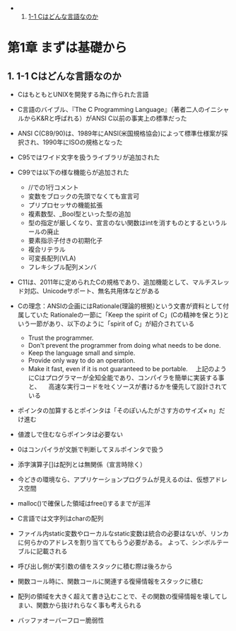 <!-- vscode-markdown-toc -->
* 1. [1-1 Cはどんな言語なのか](#C)

<!-- vscode-markdown-toc-config
	numbering=true
	autoSave=true
	/vscode-markdown-toc-config -->
<!-- /vscode-markdown-toc -->

# 第1章 まずは基礎から
##  1. <a name='C'></a>1-1 Cはどんな言語なのか

- CはもともとUNIXを開発する為に作られた言語
- C言語のバイブル、『The C Programming Language』（著者二人のイニシャルからK&Rと呼ばれる）がANSI C以前の事実上の標準だった
- ANSI C(C89/90)は、1989年にANSI(米国規格協会)によって標準仕様案が採択され、1990年にISOの規格となった

- C95ではワイド文字を扱うライブラリが追加された

- C99では以下の様な機能らが追加された
    - //での1行コメント
    - 変数をブロックの先頭でなくても宣言可
    - プリプロセッサの機能拡張
    - 複素数型、_Bool型といった型の追加
    - 型の指定が厳しくなり、宣言のない関数はintを消すものとするというルールの廃止
    - 要素指示子付きの初期化子
    - 複合リテラル
    - 可変長配列(VLA)
    - フレキシブル配列メンバ

- C11は、2011年に定められたCの規格であり、追加機能として、マルチスレッド対応、Unicodeサポート、無名共用体などがある

- Cの理念：ANSIの企画にはRationale(理論的根拠)という文書が資料として付属していた
  Rationaleの一節に「Keep the spirit of C」(Cの精神を保とう)という一節があり、以下のように「spirit of C」が紹介されている
    - Trust the programmer.
    - Don't prevent the programmer from doing what needs to be done.
    - Keep the language small and simple.
    - Provide only way to do an operation.
    - Make it fast, even if it is not guaranteed to be portable.
　上記のようにCはプログラマーが全知全能であり、コンパイラを簡単に実装する事と、
　高速な実行コードを吐くソースが書けるかを優先して設計されている



- ポインタの加算するとポインタは「そのぽいんたがさす方のサイズ× n」だけ進む

- 値渡しで住むならポインタは必要ない

- 0はコンパイラが文脈で判断してヌルポインタで扱う

- 添字演算子[]は配列とは無関係（宣言時除く）

- 今どきの環境なら、アプリケーションプログラムが見えるのは、仮想アドレス空間

- malloc()で確保した領域はfree()するまでが巡洋

- C言語では文字列はcharの配列

- ファイル内static変数やローカルなstatic変数は統合の必要はないが、リンカに何らかのアドレスを割り当ててもらう必要がある。
よって、シンボルテーブルに記載される

- 呼び出し側が実引数の値をスタックに積む際は後ろから

- 関数コール時に、関数コールに関連する復帰情報をスタックに積む

- 配列の領域を大きく超えて書き込むことで、その関数の復帰情報を壊してしまい、関数から抜けれらなく事も考えられる

- バッファオーバーフロー脆弱性
